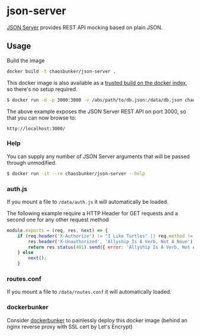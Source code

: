 # json-server

[JSON Server](https://github.com/typicode/json-server) provides REST API mocking based on plain JSON.

## Usage

Build the image
```bash
docker build -t chaosbunker/json-server .
```

This docker image is also available as a [trusted build on the docker index](https://index.docker.io/u/chaosbunker/json-server),
so there's no setup required.


```bash
$ docker run -d -p 3000:3000 -v /abs/path/to/db.json:/data/db.json chaosbunker/json-server
```

The above example exposes the JSON Server REST API on port 3000, so that you can now browse to:

```
http://localhost:3000/
```

### Help

You can supply any number of JSON Server arguments that will be passed through unmodified.

```bash
$ docker run -it --rm chaosbunker/json-server --help
```

### auth.js

If you mount a file to `/data/auth.js` it will automatically be loaded.

The following example require a HTTP Header for GET requests and a second one for any other request method

```javascript
module.exports = (req, res, next) => {
	if (req.header('X-Authorize') != "I Like Turtles" || req.method != "GET" && req.header('X-Modify') != "I Really Like Turtles" ) {
		res.header('X-Unauthorized', 'Allyship Is A Verb, Not A Noun');
		return res.status(401).send({ error: 'Allyship Is A Verb, Not A Noun' });
	} else
		next();
	}
```

### routes.conf

If you mount a file to `/data/routes.conf` it will automatically loaded.

### dockerbunker

Consider [dockerbunker](https://github.com/chaosbunker/dockerbunker) to painlessly deploy this docker image (behind an nginx reverse proxy with SSL cert by Let's Encrypt)
